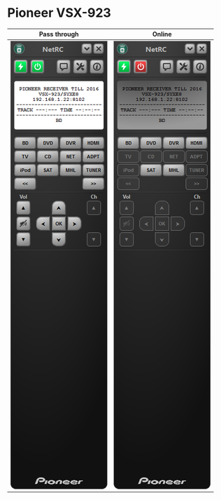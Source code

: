 # Pioneer VSX-923

| Pass through | Online |
|--|--|
| ![Pioneer VSX-923](../w11/images/VSX-923.png) | ![Pioneer VSX-923 Linux](../w11/images/VSX-923-pt.png) |



